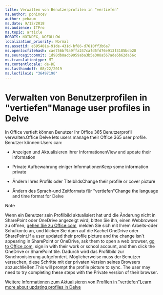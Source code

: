 ```yaml
---
title: Verwalten von Benutzerprofilen in "vertiefen"
ms.author: ponincev
author: pebaum
ms.date: 9/12/2018
ms.audience: ITPro
ms.topic: article
ROBOTS: NOINDEX, NOFOLLOW
localization_priority: Normal
ms.assetid: e595481a-91de-431d-bf86-d7610ff3b6a7
ms.openlocfilehash: cae756bf9a9ffa247cafd5fd76e913f3185bdb28
ms.sourcegitcommit: 1d98db8acb9959aba3b5e308a567ade6b62da56c
ms.translationtype: MT
ms.contentlocale: de-DE
ms.lasthandoff: 08/22/2019
ms.locfileid: "36497190"
---
```

# <a name="manage-user-profiles-in-delve"></a><span data-ttu-id="47382-102">Verwalten von Benutzerprofilen in "vertiefen"</span><span class="sxs-lookup"><span data-stu-id="47382-102">Manage user profiles in Delve</span></span>

<span data-ttu-id="47382-103">In Office vertieft können Benutzer Ihr Office 365 Benutzerprofil verwalten.</span><span class="sxs-lookup"><span data-stu-id="47382-103">Office Delve lets users manage their Office 365 user profile.</span></span> <span data-ttu-id="47382-104">Benutzer können:</span><span class="sxs-lookup"><span data-stu-id="47382-104">Users can:</span></span>
  
- <span data-ttu-id="47382-105">Anzeigen und Aktualisieren Ihrer Informationen</span><span class="sxs-lookup"><span data-stu-id="47382-105">View and update their information</span></span>
    
- <span data-ttu-id="47382-106">Private Aufbewahrung einiger Informationen</span><span class="sxs-lookup"><span data-stu-id="47382-106">Keep some information private</span></span>
    
- <span data-ttu-id="47382-107">Ändern Ihres Profils oder Titelbilds</span><span class="sxs-lookup"><span data-stu-id="47382-107">Change their profile or cover picture</span></span>
    
- <span data-ttu-id="47382-108">Ändern des Sprach-und Zeitformats für "vertiefen"</span><span class="sxs-lookup"><span data-stu-id="47382-108">Change the language and time format for Delve</span></span>
    
> [!NOTE]
> <span data-ttu-id="47382-109">Wenn ein Benutzer sein Profilbild aktualisiert hat und die Änderung nicht in SharePoint oder OneDrive angezeigt wird, bitten Sie ihn, einen Webbrowser zu öffnen, [gehen Sie zu Office.com](https://www.office.com), melden Sie sich mit Ihrem Arbeits-oder Schulkonto an, und klicken Sie dann auf die Kachel OneDrive oder SharePoint.</span><span class="sxs-lookup"><span data-stu-id="47382-109">If a user updated their profile picture and the change isn't appearing in SharePoint or OneDrive, ask them to open a web browser, [go to Office.com](https://www.office.com), sign in with their work or school account, and then click the OneDrive or SharePoint tile.</span></span> <span data-ttu-id="47382-110">Dadurch wird das Profilbild zur Synchronisierung aufgefordert. Möglicherweise muss der Benutzer versuchen, diese Schritte mit der privaten Version seines Browsers abzuschließen.</span><span class="sxs-lookup"><span data-stu-id="47382-110">This will prompt the profile picture to sync. The user may need to try completing these steps with the Private version of their browser.</span></span> 
  
[<span data-ttu-id="47382-111">Weitere Informationen zum Aktualisieren von Profilen in "vertiefen"</span><span class="sxs-lookup"><span data-stu-id="47382-111">Learn more about updating profiles in Delve</span></span>](https://go.microsoft.com/fwlink/?linkid=735070)
  

